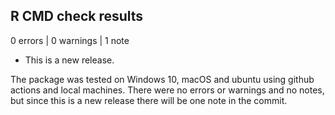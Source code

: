 ## R CMD check results

0 errors | 0 warnings | 1 note

* This is a new release.

The package was tested on Windows 10, macOS and ubuntu using github actions and local machines.
There were no errors or warnings and no notes, but since this is a new release there will be one note in the commit.
